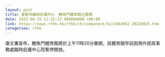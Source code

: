 ```yaml
---
layout: post
title: 曾暫作臨時庇護中心　鯉魚門體育館已重開
date: 2022-08-25 11:22:27.000000000 +08:00
link: https://news.rthk.hk/rthk/ch/component/k2/1664052-20220825.htm
categories: rthk
---
```


康文署宣布，鯉魚門體育館將於上午11時20分重開，該體育館早前因用作民政事務處臨時庇護中心而暫停開放。
